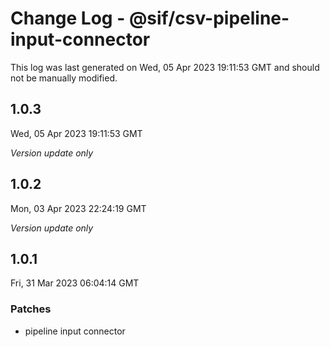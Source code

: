 # Change Log - @sif/csv-pipeline-input-connector

This log was last generated on Wed, 05 Apr 2023 19:11:53 GMT and should not be manually modified.

## 1.0.3
Wed, 05 Apr 2023 19:11:53 GMT

_Version update only_

## 1.0.2
Mon, 03 Apr 2023 22:24:19 GMT

_Version update only_

## 1.0.1
Fri, 31 Mar 2023 06:04:14 GMT

### Patches

- pipeline input connector

